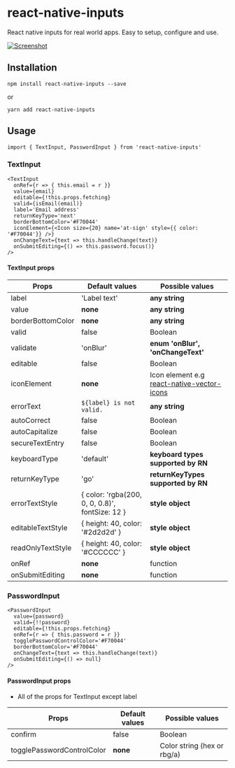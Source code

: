 # react-native-inputs

React native inputs for real world apps. Easy to setup, configure and use. 

[![Screenshot](https://s26.postimg.org/961r3xvmx/Simulator_Screen_Shot_15_Sep_2017_10.17.31_PM.png)](https://postimg.org/image/iqldqtkyt/)

## Installation

  ```
  npm install react-native-inputs --save
  ```
  or
  ```
  yarn add react-native-inputs
  ```

## Usage

```
import { TextInput, PasswordInput } from 'react-native-inputs'
```

### TextInput

```
<TextInput
  onRef={r => { this.email = r }}
  value={email}
  editable={!this.props.fetching}
  valid={isEmail(email)}
  label='Email address'
  returnKeyType='next'
  borderBottomColor='#F70044'
  iconElement={<Icon size={20} name='at-sign' style={{ color: '#F70044'}} />}
  onChangeText={text => this.handleChange(text)}
  onSubmitEditing={() => this.password.focus()}
/>
```

#### TextInput props

| Props             | Default values                                  | Possible values                                                                                    |
| ----------------- | ----------------------------------------------- | -------------------------------------------------------------------------------------------------- |
| label             | 'Label text'                                    | **any string**                                                                                     |
| value             | **none**                                        | **any string**                                                                                     |
| borderBottomColor | **none**                                        | **any string**                                                                                     |
| valid             | false                                           | Boolean                                                                                            |
| validate          | 'onBlur'                                        | **enum 'onBlur', 'onChangeText'**                                                                  |
| editable          | false                                           | Boolean                                                                                            |
| iconElement       | **none**                                        | Icon element e.g [react-native-vector-icons](https://github.com/oblador/react-native-vector-icons) |
| errorText         | `${label} is not valid.`                        | **any string**                                                                                     |
| autoCorrect       | false                                           | Boolean                                                                                            |
| autoCapitalize    | false                                           | Boolean                                                                                            |
| secureTextEntry   | false                                           | Boolean                                                                                            |
| keyboardType      | 'default'                                       | **keyboard types supported by RN**                                                                 |
| returnKeyType     | 'go'                                            | **returnKeyTypes supported by RN**                                                                 |
| errorTextStyle    | { color: 'rgba(200, 0, 0, 0.8)', fontSize: 12 } | **style object**                                                                                   |
| editableTextStyle | { height: 40, color: '#2d2d2d' }                | **style object**                                                                                   |
| readOnlyTextStyle | { height: 40, color: '#CCCCCC' }                | **style object**                                                                                   |
| onRef             | **none**                                        | function                                                                                           |
| onSubmitEditing   | **none**                                        | function                                                                                           |


### PasswordInput

```
<PasswordInput
  value={password}
  valid={!!password}
  editable={!this.props.fetching}
  onRef={r => { this.password = r }}
  togglePasswordControlColor='#F70044'
  borderBottomColor='#F70044'
  onChangeText={text => this.handleChange(text)}
  onSubmitEditing={() => null}
/>
```

#### PasswordInput props

* All of the props for TextInput except label

| Props                      | Default values | Possible values             |
| -------------------------- | -------------- | --------------------------- |
| confirm                    | false          | Boolean                     |
| togglePasswordControlColor | **none**       | Color string (hex or rbg/a) |